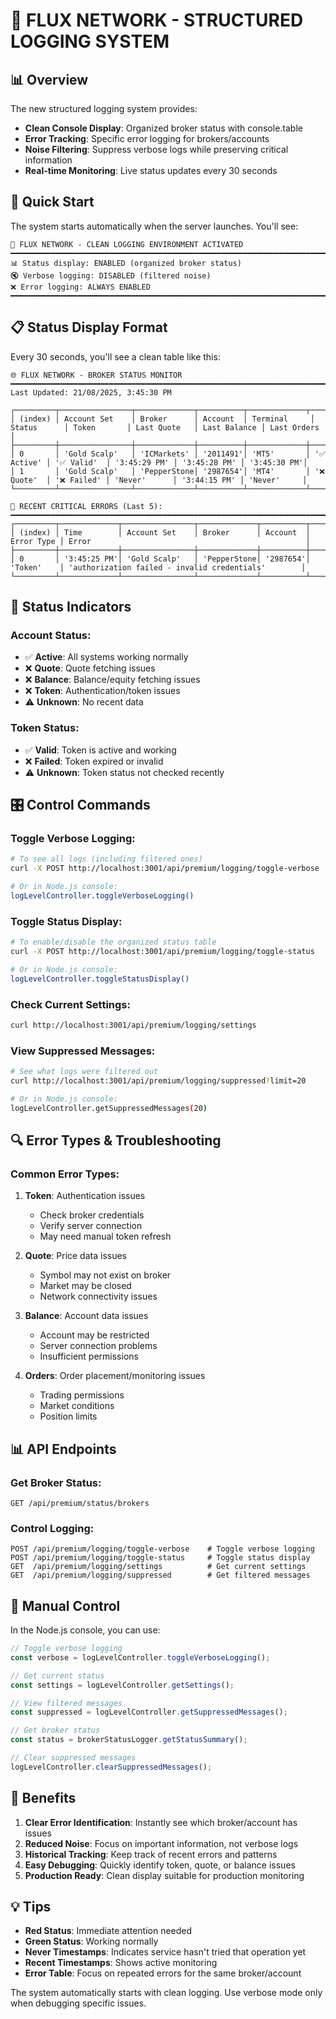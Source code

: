 # 🔧 FLUX NETWORK - STRUCTURED LOGGING SYSTEM

## 📊 Overview

The new structured logging system provides:
- **Clean Console Display**: Organized broker status with console.table
- **Error Tracking**: Specific error logging for brokers/accounts
- **Noise Filtering**: Suppress verbose logs while preserving critical information
- **Real-time Monitoring**: Live status updates every 30 seconds

## 🚀 Quick Start

The system starts automatically when the server launches. You'll see:

```
🚀 FLUX NETWORK - CLEAN LOGGING ENVIRONMENT ACTIVATED
━━━━━━━━━━━━━━━━━━━━━━━━━━━━━━━━━━━━━━━━━━━━━━━━━━━━━━━━━━━━━━━━━━━━━━━━━━━━━━
📊 Status display: ENABLED (organized broker status)
🔇 Verbose logging: DISABLED (filtered noise)
❌ Error logging: ALWAYS ENABLED
━━━━━━━━━━━━━━━━━━━━━━━━━━━━━━━━━━━━━━━━━━━━━━━━━━━━━━━━━━━━━━━━━━━━━━━━━━━━━━
```

## 📋 Status Display Format

Every 30 seconds, you'll see a clean table like this:

```
🌐 FLUX NETWORK - BROKER STATUS MONITOR
━━━━━━━━━━━━━━━━━━━━━━━━━━━━━━━━━━━━━━━━━━━━━━━━━━━━━━━━━━━━━━━━━━━━━━━━━━━━━━
Last Updated: 21/08/2025, 3:45:30 PM

┌─────────┬────────────────┬─────────────┬──────────┬─────────────┬─────────────┬──────────────┬───────────────┬──────────────┬─────────────┐
│ (index) │ Account Set    │ Broker      │ Account  │ Terminal     │ Status      │ Token       │ Last Quote   │ Last Balance │ Last Orders │
├─────────┼────────────────┼─────────────┼──────────┼─────────────┼─────────────┼─────────────┼──────────────┼───────────────┼──────────────┤
│ 0       │ 'Gold Scalp'   │ 'ICMarkets' │ '2011491'│ 'MT5'       │ '✅ Active' │ '✅ Valid'  │ '3:45:29 PM' │ '3:45:28 PM' │ '3:45:30 PM'│
│ 1       │ 'Gold Scalp'   │ 'PepperStone│ '2987654'│ 'MT4'       │ '❌ Quote'  │ '❌ Failed' │ 'Never'      │ '3:44:15 PM' │ 'Never'     │
└─────────┴────────────────┴─────────────┴──────────┴─────────────┴─────────────┴─────────────┴──────────────┴───────────────┴──────────────┘

🚨 RECENT CRITICAL ERRORS (Last 5):
━━━━━━━━━━━━━━━━━━━━━━━━━━━━━━━━━━━━━━━━━━━━━━━━━━━━━━━━━━━━━━━━━━━━━━━━━━━━━━
┌─────────┬─────────────┬────────────────┬─────────────┬──────────┬────────────┬──────────────────────────────────────────────────────┐
│ (index) │ Time        │ Account Set    │ Broker      │ Account  │ Error Type │ Error                                                │
├─────────┼─────────────┼────────────────┼─────────────┼──────────┼────────────┼──────────────────────────────────────────────────────┤
│ 0       │ '3:45:25 PM'│ 'Gold Scalp'   │ 'PepperStone│ '2987654'│ 'Token'    │ 'authorization failed - invalid credentials'        │
└─────────┴─────────────┴────────────────┴─────────────┴──────────┴────────────┴──────────────────────────────────────────────────────┘
```

## 🎯 Status Indicators

### Account Status:
- ✅ **Active**: All systems working normally
- ❌ **Quote**: Quote fetching issues
- ❌ **Balance**: Balance/equity fetching issues  
- ❌ **Token**: Authentication/token issues
- ⚠️ **Unknown**: No recent data

### Token Status:
- ✅ **Valid**: Token is active and working
- ❌ **Failed**: Token expired or invalid
- ⚠️ **Unknown**: Token status not checked recently

## 🎛️ Control Commands

### Toggle Verbose Logging:
```bash
# To see all logs (including filtered ones)
curl -X POST http://localhost:3001/api/premium/logging/toggle-verbose

# Or in Node.js console:
logLevelController.toggleVerboseLogging()
```

### Toggle Status Display:
```bash
# To enable/disable the organized status table
curl -X POST http://localhost:3001/api/premium/logging/toggle-status

# Or in Node.js console:
logLevelController.toggleStatusDisplay()
```

### Check Current Settings:
```bash
curl http://localhost:3001/api/premium/logging/settings
```

### View Suppressed Messages:
```bash
# See what logs were filtered out
curl http://localhost:3001/api/premium/logging/suppressed?limit=20

# Or in Node.js console:
logLevelController.getSuppressedMessages(20)
```

## 🔍 Error Types & Troubleshooting

### Common Error Types:

1. **Token**: Authentication issues
   - Check broker credentials
   - Verify server connection
   - May need manual token refresh

2. **Quote**: Price data issues  
   - Symbol may not exist on broker
   - Market may be closed
   - Network connectivity issues

3. **Balance**: Account data issues
   - Account may be restricted
   - Server connection problems
   - Insufficient permissions

4. **Orders**: Order placement/monitoring issues
   - Trading permissions
   - Market conditions
   - Position limits

## 📊 API Endpoints

### Get Broker Status:
```
GET /api/premium/status/brokers
```

### Control Logging:
```
POST /api/premium/logging/toggle-verbose    # Toggle verbose logging
POST /api/premium/logging/toggle-status     # Toggle status display
GET  /api/premium/logging/settings          # Get current settings
GET  /api/premium/logging/suppressed        # Get filtered messages
```

## 🔄 Manual Control

In the Node.js console, you can use:

```javascript
// Toggle verbose logging
const verbose = logLevelController.toggleVerboseLogging();

// Get current status
const settings = logLevelController.getSettings();

// View filtered messages
const suppressed = logLevelController.getSuppressedMessages();

// Get broker status
const status = brokerStatusLogger.getStatusSummary();

// Clear suppressed messages
logLevelController.clearSuppressedMessages();
```

## 🎯 Benefits

1. **Clear Error Identification**: Instantly see which broker/account has issues
2. **Reduced Noise**: Focus on important information, not verbose logs
3. **Historical Tracking**: Keep track of recent errors and patterns
4. **Easy Debugging**: Quickly identify token, quote, or balance issues
5. **Production Ready**: Clean display suitable for production monitoring

## 💡 Tips

- **Red Status**: Immediate attention needed
- **Green Status**: Working normally  
- **Never Timestamps**: Indicates service hasn't tried that operation yet
- **Recent Timestamps**: Shows active monitoring
- **Error Table**: Focus on repeated errors for the same broker/account

The system automatically starts with clean logging. Use verbose mode only when debugging specific issues.